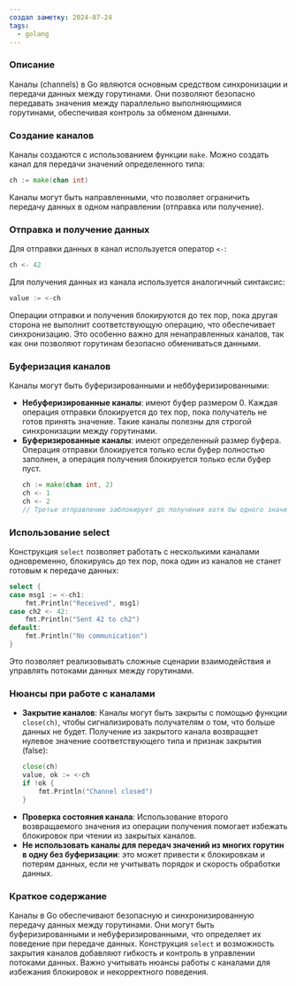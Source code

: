 ```yaml
---
создал заметку: 2024-07-24
tags:
  - golang
---
```

### Описание
Каналы (channels) в Go являются основным средством синхронизации и передачи данных между горутинами. Они позволяют безопасно передавать значения между параллельно выполняющимися горутинами, обеспечивая контроль за обменом данными.

### Создание каналов

Каналы создаются с использованием функции `make`. Можно создать канал для передачи значений определенного типа:
```go
ch := make(chan int)
```
Каналы могут быть направленными, что позволяет ограничить передачу данных в одном направлении (отправка или получение).

### Отправка и получение данных

Для отправки данных в канал используется оператор `<-`:
```go
ch <- 42
```
Для получения данных из канала используется аналогичный синтаксис:
```go
value := <-ch
```
Операции отправки и получения блокируются до тех пор, пока другая сторона не выполнит соответствующую операцию, что обеспечивает синхронизацию. Это особенно важно для ненаправленных каналов, так как они позволяют горутинам безопасно обмениваться данными.

### Буферизация каналов

Каналы могут быть буферизированными и неббуферизированными:
- **Небуферизированные каналы**: имеют буфер размером 0. Каждая операция отправки блокируется до тех пор, пока получатель не готов принять значение. Такие каналы полезны для строгой синхронизации между горутинами.
- **Буферизированные каналы**: имеют определенный размер буфера. Операция отправки блокируется только если буфер полностью заполнен, а операция получения блокируется только если буфер пуст.
  ```go
  ch := make(chan int, 2)
  ch <- 1
  ch <- 2
  // Третье отправление заблокирует до получения хотя бы одного значения
  ```

### Использование select

Конструкция `select` позволяет работать с несколькими каналами одновременно, блокируясь до тех пор, пока один из каналов не станет готовым к передаче данных:
```go
select {
case msg1 := <-ch1:
    fmt.Println("Received", msg1)
case ch2 <- 42:
    fmt.Println("Sent 42 to ch2")
default:
    fmt.Println("No communication")
}
```
Это позволяет реализовывать сложные сценарии взаимодействия и управлять потоками данных между горутинами.

### Нюансы при работе с каналами

- **Закрытие каналов**: Каналы могут быть закрыты с помощью функции `close(ch)`, чтобы сигнализировать получателям о том, что больше данных не будет. Получение из закрытого канала возвращает нулевое значение соответствующего типа и признак закрытия (false):
  ```go
  close(ch)
  value, ok := <-ch
  if !ok {
      fmt.Println("Channel closed")
  }
  ```
- **Проверка состояния канала**: Использование второго возвращаемого значения из операции получения помогает избежать блокировок при чтении из закрытых каналов.
- **Не использовать каналы для передач значений из многих горутин в одну без буферизации**: это может привести к блокировкам и потерям данных, если не учитывать порядок и скорость обработки данных.

### Краткое содержание

Каналы в Go обеспечивают безопасную и синхронизированную передачу данных между горутинами. Они могут быть буферизированными и небуферизированными, что определяет их поведение при передаче данных. Конструкция `select` и возможность закрытия каналов добавляют гибкость и контроль в управлении потоками данных. Важно учитывать нюансы работы с каналами для избежания блокировок и некорректного поведения.
